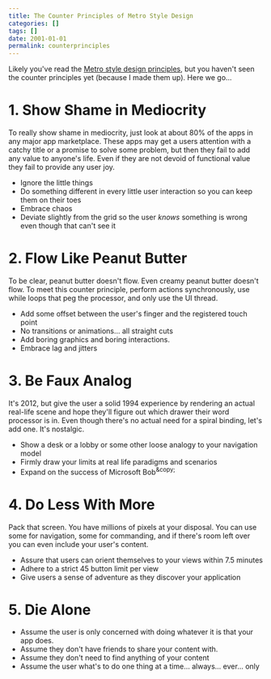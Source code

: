 ```yaml
---
title: The Counter Principles of Metro Style Design
categories: []
tags: []
date: 2001-01-01
permalink: counterprinciples
---
```


Likely you've read the [Metro style design principles](http://msdn.microsoft.com/en-us/library/windows/apps/Hh781237.aspx), but you haven't seen the counter principles yet (because I made them up). Here we go...

# 1\. Show Shame in Mediocrity

To really show shame in mediocrity, just look at about 80% of the apps in any major app marketplace. These apps may get a users attention with a catchy title or a promise to solve some problem, but then they fail to add any value to anyone's life. Even if they are not devoid of functional value they fail to provide any user joy.

*   Ignore the little things
*   Do something different in every little user interaction so you can keep them on their toes
*   Embrace chaos
*   Deviate slightly from the grid so the user _knows_ something is wrong even though that can't see it

# 2\. Flow Like Peanut Butter

To be clear, peanut butter doesn't flow. Even creamy peanut butter doesn't flow. To meet this counter principle, perform actions synchronously, use while loops that peg the processor, and only use the UI thread.

*   Add some offset between the user's finger and the registered touch point
*   No transitions or animations... all straight cuts
*   Add boring graphics and boring interactions.
*   Embrace lag and jitters

# 3\. Be Faux Analog

It's 2012, but give the user a solid 1994 experience by rendering an actual real-life scene and hope they'll figure out which drawer their word processor is in. Even though there's no actual need for a spiral binding, let's add one. It's nostalgic.

*   Show a desk or a lobby or some other loose analogy to your navigation model
*   Firmly draw your limits at real life paradigms and scenarios
*   Expand on the success of Microsoft Bob<sup>&amp;copy;</sup>

# 4\. Do Less With More

Pack that screen. You have millions of pixels at your disposal. You can use some for navigation, some for commanding, and if there's room left over you can even include your user's content.

*   Assure that users can orient themselves to your views within 7.5 minutes
*   Adhere to a strict 45 button limit per view
*   Give users a sense of adventure as they discover your application

# 5\. Die Alone

*   Assume the user is only concerned with doing whatever it is that your app does.
*   Assume they don't have friends to share your content with.
*   Assume they don't need to find anything of your content
*   Assume the user what's to do one thing at a time... always... ever... only